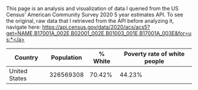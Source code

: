 This page is an analysis and visualization of data I queried from the US Census' American Community Survey 2020 5 year estimates API. To see the original, raw data that I retrieved from the API before analyzing it, navigate here: <a href="https://api.census.gov/data/2020/acs/acs5?get=NAME,B17001A_002E,B02001_002E,B01003_001E,B17001A_003E&for=us:*">https://api.census.gov/data/2020/acs/acs5?get=NAME,B17001A_002E,B02001_002E,B01003_001E,B17001A_003E&for=us:*</a>

|Country|Population|% White|Poverty rate of white people|
|---|---|---|---|
|United States|326569308|70.42%|44.23%|
